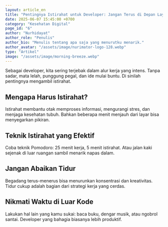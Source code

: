 ```yaml
---
layout: article_en
title: "Pentingnya Istirahat untuk Developer: Jangan Terus di Depan Layar!"
date: 2025-06-07 15:45:00 +0700
category: "Kesehatan Digital"
page_id: "6"
author: "Nurhidayat"
author_role: "Penulis"
author_bio: "Menulis tentang apa saja yang menurutku menarik."
author_avatar: "/assets/image/nurimator-logo-128.webp"
type: "Artikel"
image: "/assets/image/morning-breeze.webp"
---
```


Sebagai developer, kita sering terjebak dalam alur kerja yang intens. Tanpa sadar, mata lelah, punggung pegal, dan ide mulai buntu. Di sinilah pentingnya mengambil istirahat.

## Mengapa Harus Istirahat?

Istirahat membantu otak memproses informasi, mengurangi stres, dan menjaga kesehatan tubuh. Bahkan beberapa menit menjauh dari layar bisa menyegarkan pikiran.

## Teknik Istirahat yang Efektif

Coba teknik Pomodoro: 25 menit kerja, 5 menit istirahat. Atau jalan kaki sejenak di luar ruangan sambil menarik napas dalam.

## Jangan Abaikan Tidur

Begadang terus-menerus bisa menurunkan konsentrasi dan kreativitas. Tidur cukup adalah bagian dari strategi kerja yang cerdas.

## Nikmati Waktu di Luar Kode

Lakukan hal lain yang kamu sukai: baca buku, dengar musik, atau ngobrol santai. Developer yang bahagia biasanya lebih produktif.
